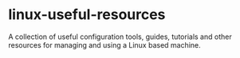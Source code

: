 # linux-useful-resources
A collection of useful configuration tools, guides, tutorials and other resources for managing and using a Linux based machine.
